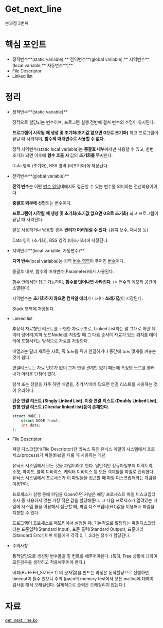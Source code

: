 # Get_next_line

본과정 3번째

# 핵심 포인트

- 정적변수**(static variable),** 전역변수**(global variable),** 지역변수**(local variable,** 자동변수**)**
- File Descriptor
- Linked list

# 정리

- 정적변수**(static variable)**
    
    정적으로 할당되는 변수이며, 프로그램 실행 전반에 걸쳐 변수의 수명이 유지된다.
    
    **프로그램이 시작될 때 생성 및 초기화(초기값 없으면 0으로 초기화)** 되고 프로그램이 끝날 때 사라지며, **함수의 매개변수로 사용할 수 없다.**
    
    정적 지역변수(static local variable)는 **중괄호 내부**에서만 사용할 수 있고, 한번 초기화 되면 이후에 **함수 호출 시** 값의 **초기화를 무시**한다.
    
    Data 영역 (초기화), BSS 영역 (비초기화)에 저장된다.
    
- 전역변수**(global variable)**
    
    **전역 변수**는 어떤 [변수 영역](https://ko.wikipedia.org/wiki/%EB%B3%80%EC%88%98_%EC%98%81%EC%97%AD)내에서도 접근할 수 있는 변수를 의미하는 전산학용어이다.
    
    **중괄호 외부에 선언**되는 변수이다.
    
    **프로그램이 시작될 때 생성 및 초기화(초기값 없으면 0으로 초기화)** 되고 프로그램이 끝날 때 사라진다.
    
    잘못 사용하거나 남용할 경우 **관리가 어려워질 수 있다.** (유지 보수, 재사용 등)
    
    Data 영역 (초기화), BSS 영역 (비초기화)에 저장된다.
    
- 지역변수**(local variable, 자동변수)**
    
    **지역 변수**(local variable)는 지역 [변수 영역](https://ko.wikipedia.org/wiki/%EB%B3%80%EC%88%98_%EC%98%81%EC%97%AD)이 주어진 [변수](https://ko.wikipedia.org/wiki/%EB%B3%80%EC%88%98_(%EC%BB%B4%ED%93%A8%ED%84%B0_%EA%B3%BC%ED%95%99))이다.
    
    중괄호 내부, 함수의 매개변수(Parameter)에서 사용된다.
    
    함수 안에서만 접근 가능하며, **함수를 벗어나면 사라진다.** (= 변수의 메모리 공간이 소멸된다)
    
    지역변수는 **초기화하지 않으면 컴파일 에러**가 나거나 **쓰레기값**이 저장된다.
    
    Stack 영역에 저장된다.
    
- Linked list
    
    추상적 자료형인 리스트를 구현한 자료구조로, Linked List라는 말 그대로 어떤 데이터 덩어리(이하 노드Node)를 저장할 때 그 다음 순서의 자료가 있는 위치를 데이터에 포함시키는 방식으로 자료를 저장한다.
    
    배열과는 달리 새로운 자료, 즉 노드를 뒤에 연결하거나 중간에 노드 몇개를 껴놓는 것이 쉽다.
    
    연결리스트는 자료 번호가 없이 그저 연결 관계만 있기 때문에 특정한 노드를 불러내기 어려운 단점이 있다.
    
    탐색 또는 정렬을 자주 하면 배열을, 추가/삭제가 많으면 연결 리스트를 사용하는 것이 유리하다.
    
    **단순 연결 리스트 (Singly Linked List), 이중 연결 리스트 (Doubly Linked List), 원형 연결 리스트 (Circular linked list)등이 존재한다.**
    
    ```c
    struct NODE {
    	struct NODE *next;
    	int data;
    };
    ```
    
- File Descriptor
    
    파일 디스크립터(File Descriptor)란 리눅스 혹은 유닉스 계열의 시스템에서 프로세스(process)가 파일(file)을 다룰 때 사용하는 개념
    
    유닉스 시스템에서 모든 것을 파일이라고 한다. 일반적인 정규파일부터 디렉토리, 소켓, 파이프, 블록 디바이스, 케릭터 디바이스 등 모든 객체들을 파일로 관리한다. 유닉스 시스템에서 프로세스가 이 파일들을 접근할 때 파일 디스크립터라는 개념을 이용한다.
    
    프로세스가 실행 중에 파일을 Open하면 커널은 해당 프로세스의 파일 디스크립터 숫자 중 사용하지 않는 가장 작은 값을 할당해준다. 그 다음 프로세스가 열려있는 파일에 시스템 콜을 이용해서 접근할 때, 파일 디스크립터(FD)값을 이용해서 파일을 지칭할 수 있다.
    
    프로그램이 프로세스로 메모리에서 실행될 때, 기본적으로 할당되는 파일디스크립터는 표준입력(Standard Input), 표준 출력(Standard Output), 표준에러(Standard Error)이며 이들에게 각각 0, 1, 2라는 정수가 할당된다.
    
- 주의사항
    
    동적할당으로 생성된 변수들을 잘 컨트롤 해주어야한다. (특히, Free 상황에 대하여 모든경우를 생각하고 적용해주어야 한다.)
    
    버퍼(BUFFER_SIZE(+ 1) 의 문자열)을 만드는 과정은 동적할당으로 진행하면 timeout이 뜰수 있으니 주의 (paco의 memory test에서 모든 malloc에 대하여 검사를 해서 오래걸린다. 실제적으로 출력은 오래걸리지 않는다.)
    

# 자료

[get_next_line.ko](https://www.notion.so/get_next_line-ko-f99a0da42ca24ff2b272ffdc90f0b7b2)
